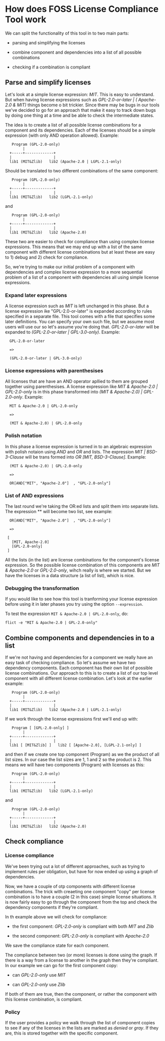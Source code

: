 # How does FOSS License Compliance Tool work

We can split the functionality of this tool in to two main parts:

* parsing and simplifying the licenses

* combine component and dependencies into a list of all possible combinations

* checking if a combination is compliant

## Parse and simplify licenses

Let's look at a simple license expression: *MIT*. This is easy to
understand. But when having license expressions such as
*GPL-2.0-or-later | ( Apache-2.0 & MIT)* things become o bit
trickier. Since there may be bugs in our tools we've decided to go for
an approach that make it easy to track down bugs by doing one thing at
a time and be able to check the intermediate states.

The idea is to create a list of all possible license combinations for
a component and its dependencies. Each of the licenses should be a
simple expression (with only AND operation allowed). Example:

```
   Program (GPL-2.0-only)
        |
  +-----+-------------+
  |                   |
  lib1 (MIT&Zlib)   lib2 (Apache-2.0 | LGPL-2.1-only)
```

Should be translated to two different combinations of the same component:

```
   Program (GPL-2.0-only)
        |
  +-----+-------------+
  |                   |
  lib1 (MIT&Zlib)   lib2 (LGPL-2.1-only)
```

and 

```
   Program (GPL-2.0-only)
        |
  +-----+-------------+
  |                   |
  lib1 (MIT&Zlib)   lib2 (Apache-2.0)
```

These two are easier to check for compliance than using complex
license expressions. This means that we may end up with a list of the
same component with different license combinations but at least these
are easy to 1) debug and 2) check for compliance.

So, we're trying to make our initial problem of a component with
dependencies and complex license expression to a more sequential
problem of a list of a component with dependencies all using simple
license expressions.

### Expand later expressions

A license expression such as *MIT* is left unchanged in this
phase. But a license expression ike "GPL-2.0-or-later" is expanded
according to rules specified in a separate file. This tool comes with
a file that specifies some later definitions. You can specify your own
such file, but we assume most users will use our so let's assume
you're doing that. *GPL-2.0-or-later* will be expanded to
*(GPL-2.0-or-later | GPL-3.0-only)*. Example:

```
  GPL-2.0-or-later

  =>

  (GPL-2.0-or-later | GPL-3.0-only)
```

### License expressions with parenthesises 

All licenses that are have an AND operator apllied to them are grouped together using parenthesises. A license expression like *MIT & Apache-2.0 | GPL-2.0-only* is in this phase transformed into  *(MIT & Apache-2.0) | GPL-2.0-only*. Example:

```
  MIT & Apache-2.0 | GPL-2.0-only
 
  =>

  (MIT & Apache-2.0) | GPL-2.0-only
```

### Polish notation

In this phase a license expression is turned in to an algebraic expression with polish notaion using *AND* and *OR* and lists. The expression *MIT | BSD-3-Clause* will be trans formed into *OR [MIT, BSD-3-Clause]*. Example:

```
  (MIT & Apache-2.0) | GPL-2.0-only

  =>

  OR[AND["MIT", "Apache-2.0"]  , "GPL-2.0-only"]
```

### List of AND expressions

The last round we're taking the OR:ed lists and split them into separate lists. The expression ** will become two list, see example:

```
  OR[AND["MIT", "Apache-2.0"]  , "GPL-2.0-only"]

  => 

 [
   [MIT, Apache-2.0]
   [GPL-2.0-only]
 ]
```

All the lists (in the list) are license combinations for the
component's license expression. So the possible license combination of
this components are *MIT & Apache-2.0* or *GPL-2.0-only*, wihch really
is where we started. But we have the licenses in a data structure (a
list of list), which is nice.

### Debugging the transformation

If you would like to see how this tool is tranforming your license expression before using it in later phases you try using the option ```--expression```.

To test the expression ```MIT & Apache-2.0 | GPL-2.0-only```, do:

```
flict -e "MIT & Apache-2.0 | GPL-2.0-only"

```

## Combine components and dependencies in to a list

If we're not having and dependencies for a component we really have an
easy task of checking compliance. So let's assume we have two
dependency components. Each component has their own list of possible
license combinations. Our approach to this is to create a list of our
top level component with all different license combination. Let's look at the earlier example:

```
   Program (GPL-2.0-only)
        |
  +-----+-------------+
  |                   |
  lib1 (MIT&Zlib)   lib2 (Apache-2.0 | LGPL-2.1-only)
```

If we work through the license expressions first we'll end up with:

```
   Program [ [GPL-2.0-only] ]
        |
  +-----+-------------+
  |                   |
  lib1 [ [MIT&Zlib] ]   lib2 [ [Apache-2.0], [LGPL-2.1-only] ]
```

and then if we create one top component (Program) as we the product of all list sizes. In our case the list sizes are 1, 1 and 2 so the product is 2. This means we will have two components (Program) with licenses as this:

```
   Program (GPL-2.0-only)
        |
  +-----+-------------+
  |                   |
  lib1 (MIT&Zlib)   lib2 (LGPL-2.1-only)
```

and 

```
   Program (GPL-2.0-only)
        |
  +-----+-------------+
  |                   |
  lib1 (MIT&Zlib)   lib2 (Apache-2.0)
```

## Check compliance

### License compliance

We've been trying out a lot of different approaches, such as trying to
implement rules per obligation, but have for now ended up using a
graph of dependencies.

Now, we have a couple of otp components with different license
combinations. The trick with creaeting one component "copy" per
license combination is to have a couple (2 in this case) simple
license situations. It is now fairly easy to go through the component
from the top and check the dependency components if they're compliant.

In th example above we will check for compliance:

* the first component: *GPL-2.0-only* is compliant with both *MIT* and *Zlib*

* the second component: *GPL-2.0-only* is compliant with *Apache-2.0*

We save the compliance state for each component.

The compliance between two (or more) licenses is done using the
graph. If there is a way from a license to another in the graph then
they're compliant. In our example we can go for the first component
copy:

* can *GPL-2.0-only* use *MIT*

* can *GPL-2.0-only* use *Zlib*

If both of them are true, then the component, or rather the component with this license combination, is compliant.

### Policy

If the user provides a policy we walk through the list of component
copies to see if any of the licenses in the lists are marked as
*denied* or *gray*. If they are, this is stored together with the
specific component.